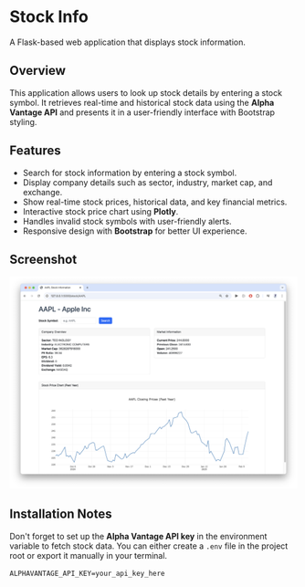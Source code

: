 # Stock Info

A Flask-based web application that displays stock information.

## Overview

This application allows users to look up stock details by entering a stock symbol. It retrieves real-time and historical stock data using the **Alpha Vantage API** and presents it in a user-friendly interface with Bootstrap styling.

## Features

- Search for stock information by entering a stock symbol.
- Display company details such as sector, industry, market cap, and exchange.
- Show real-time stock prices, historical data, and key financial metrics.
- Interactive stock price chart using **Plotly**.
- Handles invalid stock symbols with user-friendly alerts.
- Responsive design with **Bootstrap** for better UI experience.

## Screenshot

![Stock Information Page](stock-page.png)

## Installation Notes

Don't forget to set up the **Alpha Vantage API key** in the environment variable to fetch stock data. You can either create a `.env` file in the project root or export it manually in your terminal.


```
ALPHAVANTAGE_API_KEY=your_api_key_here
```

